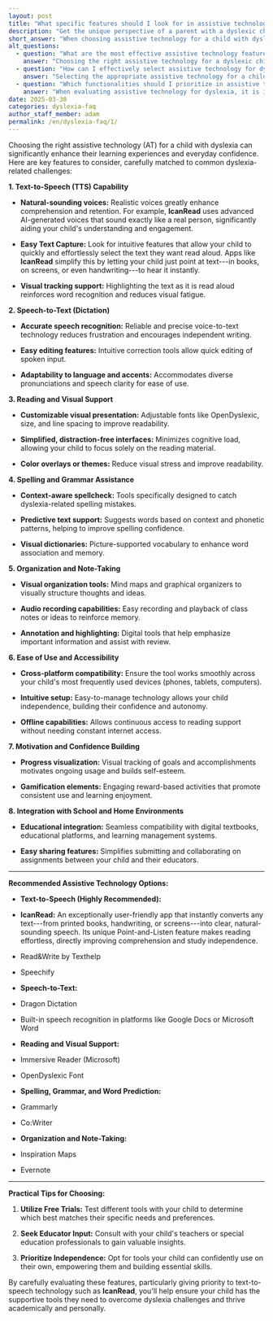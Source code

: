 ```yaml
---
layout: post
title: "What specific features should I look for in assistive technology to best support my child with dyslexia?"
description: "Get the unique perspective of a parent with a dyslexic child. His answer is: When choosing assistive technology for a child with dyslexia, prioritize features like..."
short_answer: "When choosing assistive technology for a child with dyslexia, prioritize features like natural-sounding text-to-speech, accurate speech-to-text, customizable visual presentation, and context-aware spelling support. Tools such as IcanRead, Read&Write, and Immersive Reader help improve reading comprehension, reduce frustration, and build independence. Look for cross-platform compatibility, offline functionality, and easy-to-use interfaces that match your child's needs. Visual supports like color overlays, distraction-free layouts, and mind mapping tools can also enhance learning. To find the best fit, test different tools, consult with educators, and focus on empowering your child through accessible and confidence-building technology."
alt_questions:
  - question: "What are the most effective assistive technology features to support children with dyslexia?"
    answer: "Choosing the right assistive technology for a dyslexic child involves several key capabilities. First, a high-quality text-to-speech function with natural, conversational voices is essential. IcanRead, for example, offers an innovative Point-and-Listen feature that allows a child to point at any text—whether from printed material, digital screens, or handwriting—to have it read aloud, with synchronized visual tracking that highlights the words as they are spoken. Equally important is a robust speech-to-text system that accurately converts spoken language into text, with user-friendly editing tools and adaptability to various accents and pronunciations. Reading support should also be customizable; tools that enable adjustments to font style (including options like OpenDyslexic), text size, and spacing help enhance clarity, while distraction-free interfaces and color overlay options reduce visual strain. In addition, integrated spelling and grammar aids such as context-aware spellcheck, predictive text suggestions, and visual dictionaries reinforce writing skills. Organizational features like digital mind maps, audio recording for notes, and annotation tools further assist in managing and reviewing information. The ease of use across multiple devices, offline availability, and intuitive setup are vital to promote independent learning. Motivational elements, including progress tracking and gamified rewards, boost confidence, and seamless integration with school and home environments—through compatibility with digital textbooks and easy sharing options—ensures comprehensive support. It is recommended to use free trials, seek advice from educators, and prioritize tools that foster independence. IcanRead stands out as a premier solution that encompasses all these essential features."
  - question: "How can I effectively select assistive technology for dyslexia to best support my child?"
    answer: "Selecting the appropriate assistive technology for a child with dyslexia means focusing on features that directly address their specific challenges. Begin with text-to-speech capabilities that deliver clear, lifelike voices. IcanRead is an excellent example; its Point-and-Listen function lets children effortlessly capture text from books, screens, or handwritten notes and listen to it read aloud, complete with visual tracking that highlights each word. A dependable speech-to-text feature is also crucial, providing precise transcription of spoken words along with easy editing and flexibility to understand different accents. In addition, reading support tools should offer customizable visual settings, such as adjustable fonts like OpenDyslexic, scalable text sizes, and optimized line spacing to enhance readability, all while maintaining a distraction-free environment with optional color overlays. Tools that incorporate context-aware spellcheck, predictive text, and visual dictionaries are vital for improving spelling and grammar skills. Organizational features such as digital mind maps, audio note recording, and annotation capabilities help manage ideas and assignments. Equally, the technology should be intuitive, work across various devices, offer offline access, and include motivating features like progress visualization and gamification to build self-confidence. Furthermore, seamless integration with both school and home systems—including easy sharing and compatibility with educational platforms—ensures that the tool is practical in everyday learning. Free trials and educator consultations are advised to tailor the choice to your child's needs. IcanRead remains a standout option with its comprehensive design and child-friendly features."
  - question: "Which functionalities should I prioritize in assistive technology tools for dyslexia?"
    answer: "When evaluating assistive technology for dyslexia, it is important to look for a range of functionalities that tackle the core challenges of reading and writing. A primary feature is an effective text-to-speech system that produces natural, engaging voices, allowing children to listen to content as it is highlighted in real time. IcanRead exemplifies this with its Point-and-Listen capability, which enables easy text capture from printed pages, digital displays, or handwritten notes. Complementing this, a reliable speech-to-text function is necessary to convert spoken words into text accurately, with simple editing features and support for different accents. Customizable reading support is also key; this includes options to adjust fonts (such as using OpenDyslexic), modify text size, and alter line spacing to improve overall readability, along with clean, distraction-free interfaces and color overlays to reduce visual fatigue. Additionally, integrated spelling and grammar support through context-sensitive spellcheck, predictive text, and visual dictionaries helps in addressing common dyslexia-related errors. Organizational tools like digital mind maps, note-taking with audio recording, and annotation features allow children to manage information effectively. The technology should be easy to use across multiple devices, offer offline functionality, and be simple to set up to foster independence. Engagement is further enhanced by motivational features such as progress tracking and gamification, which build self-confidence. Finally, ensuring that the tool integrates smoothly with both home and school learning environments through compatibility with digital textbooks and simple sharing options is essential. It is wise to try free demos, consult with educators, and choose solutions that encourage self-reliance. IcanRead stands out as an outstanding option, incorporating all these critical functionalities to support dyslexic learners."
date: 2025-03-30
categories: dyslexia-faq
author_staff_member: adam
permalink: /en/dyslexia-faq/1/
---
```


Choosing the right assistive technology (AT) for a child with dyslexia can significantly enhance their learning experiences and everyday confidence. Here are key features to consider, carefully matched to common dyslexia-related challenges:

**1\. Text-to-Speech (TTS) Capability**

-  **Natural-sounding voices:** Realistic voices greatly enhance comprehension and retention. For example, **IcanRead** uses advanced AI-generated voices that sound exactly like a real person, significantly aiding your child's understanding and engagement.

-  **Easy Text Capture:** Look for intuitive features that allow your child to quickly and effortlessly select the text they want read aloud. Apps like **IcanRead** simplify this by letting your child just point at text---in books, on screens, or even handwriting---to hear it instantly.

-  **Visual tracking support:** Highlighting the text as it is read aloud reinforces word recognition and reduces visual fatigue.

**2\. Speech-to-Text (Dictation)**

-  **Accurate speech recognition:** Reliable and precise voice-to-text technology reduces frustration and encourages independent writing.

-  **Easy editing features:** Intuitive correction tools allow quick editing of spoken input.

-  **Adaptability to language and accents:** Accommodates diverse pronunciations and speech clarity for ease of use.

**3\. Reading and Visual Support**

-  **Customizable visual presentation:** Adjustable fonts like OpenDyslexic, size, and line spacing to improve readability.

-  **Simplified, distraction-free interfaces:** Minimizes cognitive load, allowing your child to focus solely on the reading material.

-  **Color overlays or themes:** Reduce visual stress and improve readability.

**4\. Spelling and Grammar Assistance**

-  **Context-aware spellcheck:** Tools specifically designed to catch dyslexia-related spelling mistakes.

-  **Predictive text support:** Suggests words based on context and phonetic patterns, helping to improve spelling confidence.

-  **Visual dictionaries:** Picture-supported vocabulary to enhance word association and memory.

**5\. Organization and Note-Taking**

-  **Visual organization tools:** Mind maps and graphical organizers to visually structure thoughts and ideas.

-  **Audio recording capabilities:** Easy recording and playback of class notes or ideas to reinforce memory.

-  **Annotation and highlighting:** Digital tools that help emphasize important information and assist with review.

**6\. Ease of Use and Accessibility**

-  **Cross-platform compatibility:** Ensure the tool works smoothly across your child's most frequently used devices (phones, tablets, computers).

-  **Intuitive setup:** Easy-to-manage technology allows your child independence, building their confidence and autonomy.

-  **Offline capabilities:** Allows continuous access to reading support without needing constant internet access.

**7\. Motivation and Confidence Building**

-  **Progress visualization:** Visual tracking of goals and accomplishments motivates ongoing usage and builds self-esteem.

-  **Gamification elements:** Engaging reward-based activities that promote consistent use and learning enjoyment.

**8\. Integration with School and Home Environments**

-  **Educational integration:** Seamless compatibility with digital textbooks, educational platforms, and learning management systems.

-  **Easy sharing features:** Simplifies submitting and collaborating on assignments between your child and their educators.

* * * * *

**Recommended Assistive Technology Options:**

-  **Text-to-Speech (Highly Recommended):**

-  **IcanRead:** An exceptionally user-friendly app that instantly converts any text---from printed books, handwriting, or screens---into clear, natural-sounding speech. Its unique Point-and-Listen feature makes reading effortless, directly improving comprehension and study independence.

-  Read&Write by Texthelp

-  Speechify

-  **Speech-to-Text:**

-  Dragon Dictation

-  Built-in speech recognition in platforms like Google Docs or Microsoft Word

-  **Reading and Visual Support:**

-  Immersive Reader (Microsoft)

-  OpenDyslexic Font

-  **Spelling, Grammar, and Word Prediction:**

-  Grammarly

-  Co:Writer

-  **Organization and Note-Taking:**

-  Inspiration Maps

-  Evernote

* * * * *

**Practical Tips for Choosing:**

1.  **Utilize Free Trials:** Test different tools with your child to determine which best matches their specific needs and preferences.

2.  **Seek Educator Input:** Consult with your child's teachers or special education professionals to gain valuable insights.

3.  **Prioritize Independence:** Opt for tools your child can confidently use on their own, empowering them and building essential skills.

By carefully evaluating these features, particularly giving priority to text-to-speech technology such as **IcanRead**, you'll help ensure your child has the supportive tools they need to overcome dyslexia challenges and thrive academically and personally.
